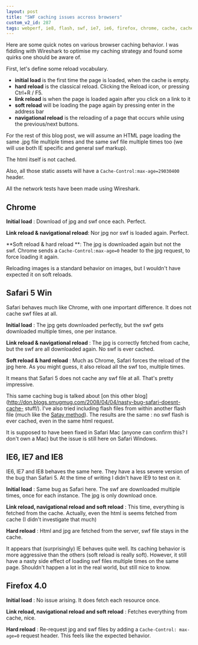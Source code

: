 ```yaml
---
layout: post
title: "SWF caching issues accross browsers"
custom_v2_id: 287
tags: webperf, ie8, flash, swf, ie7, ie6, firefox, chrome, cache, cache-control
---
```


Here are some quick notes on various browser caching behavior. I was fiddling
with Wireshark to optimise my caching strategy and found some quirks one
should be aware of.

First, let's define some reload vocabulary.

  * **initial load** is the first time the page is loaded, when the cache is empty.
  * **hard reload** is the classical reload. Clicking the Reload icon, or pressing Ctrl+R / F5.
  * **link reload** is when the page is loaded again after you click on a link to it
  * **soft reload** will be loading the page again by pressing enter in the address bar
  * **navigational reload** is the reloading of a page that occurs while using the previous/next buttons.

For the rest of this blog post, we will assume an HTML page loading the same
.jpg file multiple times and the same swf file multiple times too (we will use
both IE specific and general swf markup).

The html itself is not cached.

Also, all those static assets will have a `Cache-Control:max-age=29030400`
header.

All the network tests have been made using Wireshark.

## Chrome

**Initial load** : Download of jpg and swf once each. Perfect.

**Link reload & navigational reload**: Nor jpg nor swf is loaded again. Perfect.

**Soft reload & hard reload **: The jpg is downloaded again but not the swf. Chrome sends a `Cache-Control:max-age=0` header to the jpg request, to force loading it again.

Reloading images is a standard behavior on images, but I wouldn't have
expected it on soft reloads.

## Safari 5 Win

Safari behaves much like Chrome, with one important difference. It does not
cache swf files at all.

**Initial load** : The jpg gets downloaded perfectly, but the swf gets downloaded multiple times, one per instance.

**Link reload & navigational reload** : The jpg is correctly fetched from cache, but the swf are all downloaded again. No swf is ever cached.

**Soft reload & hard reload** : Much as Chrome, Safari forces the reload of the jpg here. As you might guess, it also reload all the swf too, multiple times.

It means that Safari 5 does not cache any swf file at all. That's pretty
impressive.

This same caching bug is talked about [on this other
blog](http://don.blogs.smugmug.com/2008/04/04/nasty-bug-safari-doesnt-cache-
stuff/). I've also tried including flash files from within another flash file
(much like the [Satay method](http://www.alistapart.com/articles/flashsatay)).
The results are the same : no swf flash is ever cached, even in the same html
request.

It is supposed to have been fixed in Safari Mac (anyone can confirm this? I
don't own a Mac) but the issue is still here on Safari Windows.

## IE6, IE7 and IE8

IE6, IE7 and IE8 behaves the same here. They have a less severe version of the
bug than Safari 5. At the time of writing I didn't have IE9 to test on it.

**Initial load** : Same bug as Safari here. The swf are downloaded multiple times, once for each instance. The jpg is only download once.

**Link reload, navigational reload and soft reload** : This time, everything is fetched from the cache. Actually, even the html is seems fetched from cache (I didn't investigate that much)

**Hard reload** : Html and jpg are fetched from the server, swf file stays in the cache.

It appears that (surprisingly) IE behaves quite well. Its caching behavior is
more aggressive than the others (soft reload is really soft). However, it
still have a nasty side effect of loading swf files multiple times on the same
page. Shouldn't happen a lot in the real world, but still nice to know.

## Firefox 4.0

**Initial load** : No issue arising. It does fetch each resource once.

**Link reload, navigational reload and soft reload** : Fetches everything from cache, nice.

**Hard reload** : Re-request jpg and swf files by adding a `Cache-Control: max-age=0` request header. This feels like the expected behavior.




